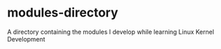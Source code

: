# modules-directory
A directory containing the modules I develop while learning Linux Kernel Development
